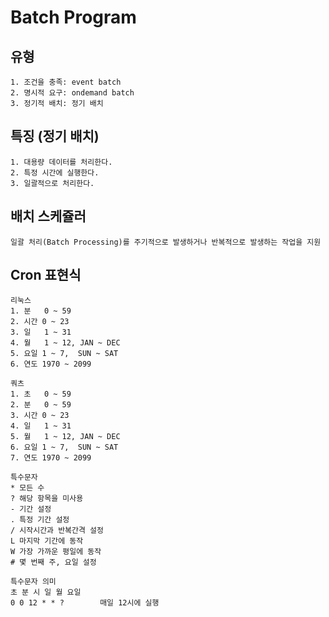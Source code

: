 # Batch Program

## 유형

    1. 조건을 충족: event batch
    2. 명시적 요구: ondemand batch
    3. 정기적 배치: 정기 배치

## 특징 (정기 배치)

    1. 대용량 데이터를 처리한다.
    2. 특정 시간에 실행한다.
    3. 일괄적으로 처리한다.

## 배치 스케쥴러

    일괄 처리(Batch Processing)를 주기적으로 발생하거나 반복적으로 발생하는 작업을 지원

## Cron 표현식

    리눅스
    1. 분   0 ~ 59
    2. 시간 0 ~ 23
    3. 일   1 ~ 31
    4. 월   1 ~ 12, JAN ~ DEC
    5. 요일 1 ~ 7,  SUN ~ SAT
    6. 연도 1970 ~ 2099

    쿼츠
    1. 초   0 ~ 59
    2. 분   0 ~ 59
    3. 시간 0 ~ 23
    4. 일   1 ~ 31
    5. 월   1 ~ 12, JAN ~ DEC
    6. 요일 1 ~ 7,  SUN ~ SAT
    7. 연도 1970 ~ 2099

    특수문자
    * 모든 수
    ? 해당 항목을 미사용
    - 기간 설정
    . 특정 기간 설정
    / 시작시간과 반복간격 설정
    L 마지막 기간에 동작
    W 가장 가까운 평일에 동작
    # 몇 번째 주, 요일 설정

    특수문자 의미
    초 분 시 일 월 요일
    0 0 12 * * ?        매일 12시에 실행
